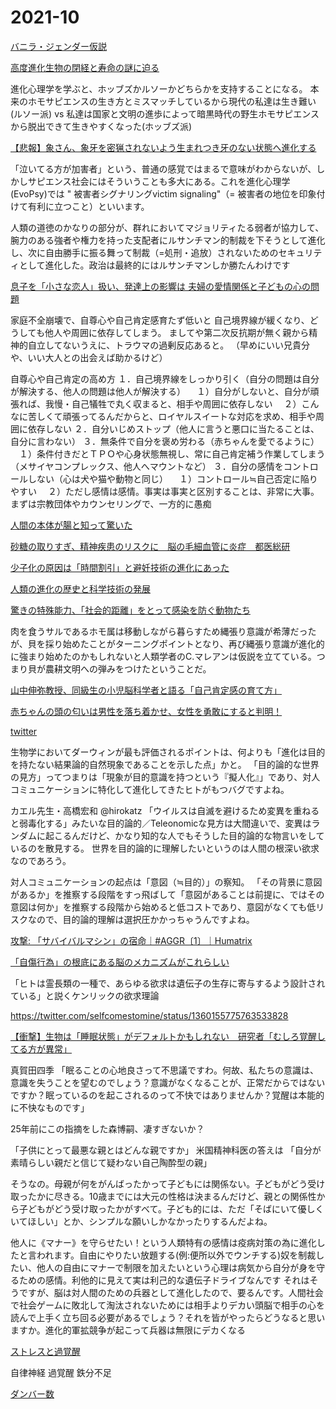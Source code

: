 # 2021-10

[バニラ・ジェンダー仮説](https://ameblo.jp/l-counseling/entry-10290389019.html)

[高度進化生物の閉経と寿命の謎に迫る](https://www.afpbb.com/articles/-/3077279)

[]()
進化心理学を学ぶと、ホッブズかルソーかどちらかを支持することになる。
本来のホモサピエンスの生き方とミスマッチしているから現代の私達は生き難い(ルソー派)
vs
私達は国家と文明の進歩によって暗黒時代の野生ホモサピエンスから脱出できて生きやすくなった(ホッブズ派)

[【悲報】象さん、象牙を密猟されないよう生まれつき牙のない状態へ進化する](http://himasoku.com/archives/52165571.html)

[]()
「泣いてる方が加害者」という、普通の感覚ではまるで意味がわからないが、しかしサピエンス社会にはそういうことも多大にある。これを進化心理学(EvoPsy)では " 被害者シグナリングvictim signaling"（= 被害者の地位を印象付けて有利に立つこと）といいます。

人類の道徳のかなりの部分が、群れにおいてマジョリティたる弱者が協力して、腕力のある強者や権力を持った支配者にルサンチマン的制裁を下そうとして進化し、次に自由勝手に振る舞って制裁（=処刑・追放）されないためのセキュリティとして進化した。政治は最終的にはルサンチマンしか勝たんわけです


[息子を「小さな恋人」扱い、発達上の影響は 夫婦の愛情関係と子どもの心の問題](https://news.yahoo.co.jp/byline/sekiyahideko/20210616-00242011)

[]()
家庭不全崩壊で、自尊心や自己肯定感育たず低いと
自己境界線が緩くなり、どうしても他人や周囲に依存してしまう。
ましてや第二次反抗期が無く親から精神的自立してないうえに、トラウマの過剰反応あると。
（早めにいい兄貴分や、いい大人との出会えば助かるけど）

自尊心や自己肯定の高め方
１．自己境界線をしっかり引く（自分の問題は自分が解決する、他人の問題は他人が解決する）
　１）自分がしないと、自分が頑張れば、我慢・自己犠牲で丸く収まると、相手や周囲に依存しない
　２）こんなに苦しくて頑張ってるんだからと、ロイヤルスイートな対応を求め、相手や周囲に依存しない
２．自分いじめストップ（他人に言うと悪口に当たることは、自分に言わない）
３．無条件で自分を褒め労わる（赤ちゃんを愛でるように）
　１）条件付きだとＴＰＯや心身状態無視し、常に自己肯定補う作業してしまう（メサイヤコンプレックス、他人へマウントなど）
３．自分の感情をコントロールしない（心は犬や猫や動物と同じ）
　１）コントロール≒自己否定に陥りやすい
　２）ただし感情は感情。事実は事実と区別することは、非常に大事。
まずは宗教団体やカウンセリングで、一方的に愚痴

[人間の本体が腸と知って驚いた](http://news.2chblog.jp/archives/52003293.html)

[砂糖の取りすぎ、精神疾患のリスクに　脳の毛細血管に炎症　都医総研](http://news.2chblog.jp/archives/52003340.html)

[少子化の原因は「時間割引」と避妊技術の進化にあった](https://10mtv.jp/pc/column/article.php?column_article_id=1055)

[人類の進化の歴史と科学技術の発展](https://10mtv.jp/pc/column/article.php?column_article_id=1974&utm_content=auto_recommend)

[驚きの特殊能力、「社会的距離」をとって感染を防ぐ動物たち](https://natgeo.nikkeibp.co.jp/atcl/news/20/032600199/)

肉を食うサルであるホモ属は移動しながら暮らすため縄張り意識が希薄だったが、貝を採り始めたことがターニングポイントとなり、再び縄張り意識が進化的に強まり始めたのかもしれないと人類学者のC.マレアンは仮説を立てている。つまり貝が農耕文明への弾みをつけたということだ。

[山中伸弥教授、同級生の小児脳科学者と語る「自己肯定感の育て方」](https://gendai.ismedia.jp/articles/-/88436)

[赤ちゃんの頭の匂いは男性を落ち着かせ、女性を勇敢にすると判明！](https://nazology.net/archives/100294)

[ twitter](https://twitter.com/7aoeL/status/1466215312177569792)

生物学においてダーウィンが最も評価されるポイントは、何よりも「進化は目的を持たない結果論的自然現象であることを示した点」かと。
「目的論的な世界の見方」ってつまりは「現象が目的意識を持つという『擬人化』」であり、対人コミュニケーションに特化して進化してきたヒトがもつバグですよね。

カエル先生・高橋宏和 @hirokatz
「ウイルスは自滅を避けるため変異を重ねると弱毒化する」みたいな目的論的／Teleonomicな見方は大間違いで、変異はランダムに起こるんだけど、かなり知的な人でもそうした目的論的な物言いをしているのを散見する。
世界を目的論的に理解したいというのは人間の根深い欲求なのであろう。

対人コミュニケーションの起点は「意図（≒目的）」の察知。
「その背景に意図があるか」を推察する段階をすっ飛ばして「意図があることは前提に、ではその意図は何か」を推察する段階から始めると低コストであり、意図がなくても低リスクなので、目的論的理解は選択圧かかっちゃうんですよね。

[攻撃: 「サバイバルマシン」の宿命｜#AGGR〔1〕｜Humatrix](https://note.com/youth_waster/n/n62e763019dfd)

[「自傷行為」の根底にある脳のメカニズムがこれらしい](http://hattatu-matome.ldblog.jp/archives/58761717.html)

「ヒトは霊長類の一種で、あらゆる欲求は遺伝子の生存に寄与するよう設計されている」と説くケンリックの欲求理論

https://twitter.com/selfcomestomine/status/1360155775763533828

[【衝撃】生物は「睡眠状態」がデフォルトかもしれない　研究者「むしろ覚醒してる方が異常」](http://hattatu-matome.ldblog.jp/archives/58683973.html)

真賀田四季
「眠ることの心地良さって不思議ですわ。何故、私たちの意識は、意識を失うことを望むのでしょう？意識がなくなることが、正常だからではないですか？眠っているのを起こされるのって不快ではありませんか？覚醒は本能的に不快なものです」

25年前にこの指摘をした森博嗣、凄すぎないか？

「子供にとって最悪な親とはどんな親ですか」
米国精神科医の答えは
「自分が素晴らしい親だと信じて疑わない自己陶酔型の親」

そうなの。母親が何をがんばったかって子どもには関係ない。子どもがどう受け取ったかに尽きる。10歳までには大元の性格は決まるんだけど、親との関係性から子どもがどう受け取ったかがすべて。子ども的には、ただ「そばにいて優しくいてほしい」とか、シンプルな願いしかなかったりするんだよね。

[](https://twitter.com/selfcomestomine/status/1439577300475940868)
他人に《マナー》を守らせたい！という人類特有の感情は疫病対策の為に進化したと言われます。自由にやりたい放題する(例:便所以外でウンチする)奴を制裁したい、他人の自由にマナーで制限を加えたいという心理は病気から自分が身を守るための感情。利他的に見えて実は利己的な遺伝子ドライブなんです
[](https://twitter.com/selfcomestomine/status/1470678176980664321)
それはそうですが、脳は対人間のための兵器として進化したので、要るんです。人間社会で社会ゲームに敗北して淘汰されないためには相手よりデカい頭脳で相手の心を読んで上手く立ち回る必要があるでしょう？それを皆がやったらどうなると思いますか。進化的軍拡競争が起こって兵器は無限にデカくなる

[ストレスと過覚醒](https://www.parkside-hibiya.com/column/stress_hyperarousal.html)

自律神経 過覚醒 鉄分不足


[ダンバー数](https://ja.wikipedia.org/wiki/%E3%83%80%E3%83%B3%E3%83%90%E3%83%BC%E6%95%B0)

[]()

[]()

[]()

[]()

[]()

[]()

[]()

[]()

[]()

[]()

[]()

[]()

[]()

[]()

[]()

[]()

[]()

[]()

[]()

[]()

[]()

[]()

[]()

[]()

[]()

[]()

[]()

[]()

[]()

[]()

[]()

[]()

[]()

[]()

[]()

[]()

[]()

[]()

[]()

[]()

[]()

[]()

